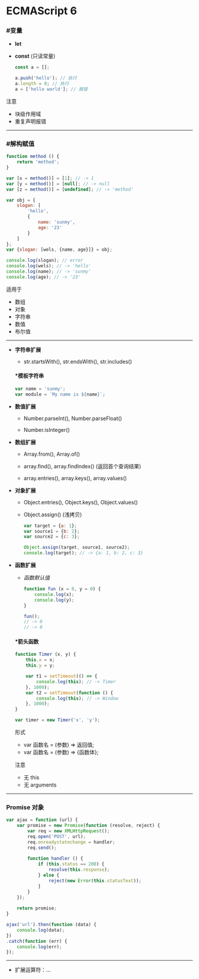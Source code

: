 # ECMAScript 6 #

### #变量 ###

+ __let__

+ __const__ (只读常量)

    ```javascript
    const a = [];
    
    a.push('hello'); // 执行
    a.length = 0; // 执行
    a = ['hello world']; // 报错
    ```

注意
- 块级作用域
- 重复声明报错

*****

### #解构赋值 ###

```javascript
function method () {
    return 'method';
}

var [x = method()] = [1]; // -> 1
var [y = method()] = [null]; // -> null
var [z = method()] = [undefined]; // -> 'method'
```
```javascript
var obj = {
    slogan: [
        'hello',
        {
            name: 'sunmy',
            age: '23'
        }
    ]
};
var {slogan: [wels, {name, age}]} = obj;

console.log(slogan); // error
console.log(wels); // -> 'hello'
console.log(name); // -> 'sunmy'
console.log(age); // -> '23'
```

适用于
- 数组
- 对象
- 字符串
- 数值
- 布尔值

*****

+ __字符串扩展__

    + str.startsWith(), str.endsWith(), str.includes()

    #### *模板字符串 ####
    
    ```javascript
    var name = 'sunmy';
    var module = `My name is ${name}`;
    ```

+ __数值扩展__

    + Number.parseInt(), Number.parseFloat()
    
    + Number.isInteger()

+ __数组扩展__

    + Array.from(), Array.of()
    
    + array.find(), array.findIndex() (返回首个查询结果)
    
    + array.entries(), array.keys(), array.values()

+ __对象扩展__

    + Object.entries(), Object.keys(), Object.values()
    
    + Object.assign() (浅拷贝)

        ```javascript
        var target = {a: 1};
        var source1 = {b: 2};
        var source2 = {c: 3};
    
        Object.assign(target, source1, source2);
        console.log(target); // -> {a: 1, b: 2, c: 3}
        ```

+ __函数扩展__

    + _函数默认值_

        ```javascript
        function fun (x = 0, y = 0) {
            console.log(x);
            console.log(y);
        }
    
        fun();
        // -> 0
        // -> 0
        ```

    #### *箭头函数 ####
    
    ```javascript
    function Timer (x, y) {
        this.x = x;
        this.y = y;
    
        var t1 = setTimeout(() => {
            console.log(this); // -> Timer
        }, 1000);
        var t2 = setTimeout(function () {
            console.log(this); // -> Window
        }, 1000);
    }
    
    var timer = new Timer('x', 'y');
    ```
    
    形式
    - var 函数名 = (参数) => 返回值;
    - var 函数名 = (参数) => {函数体};
    
    注意
    - 无 this
    - 无 arguments

*****

### Promise 对象 ###

```javascript
var ajax = function (url) {
    var promise = new Promise(function (resolve, reject) {
        var req = new XMLHttpRequest();
        req.open('POST', url);
        req.onreadystatechange = handler;
        req.send();
        
        function handler () {
            if (this.status == 200) {
                resolve(this.response);
            } else {
                reject(new Error(this.statusText));
            }
        }
    });
    
    return promise;
}

ajax('url').then(function (data) {
    console.log(data);
})
.catch(function (err) {
    console.log(err);
});
```

*****

+ 扩展运算符：...